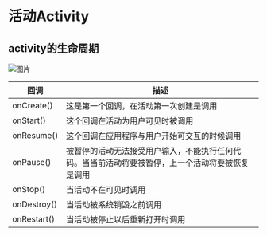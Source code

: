 # 活动Activity

## activity的生命周期

![图片](http://www.runoob.com/wp-content/uploads/2015/05/activity.jpg) 

| 回调        | 描述                                                         |
| ----------- | ------------------------------------------------------------ |
| onCreate()  | 这是第一个回调，在活动第一次创建是调用                       |
| onStart()   | 这个回调在活动为用户可见时被调用                             |
| onResume()  | 这个回调在应用程序与用户开始可交互的时候调用                 |
| onPause()   | 被暂停的活动无法接受用户输入，不能执行任何代码。当当前活动将要被暂停，上一个活动将要被恢复是调用 |
| onStop()    | 当活动不在可见时调用                                         |
| onDestroy() | 当活动被系统销毁之前调用                                     |
| onRestart() | 当活动被停止以后重新打开时调用                               |